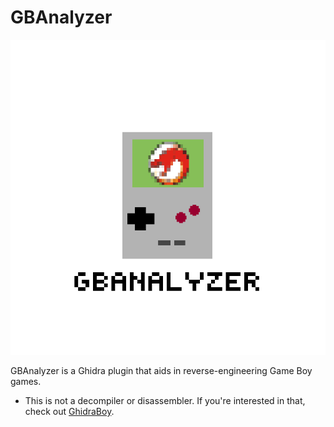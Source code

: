 # GBAnalyzer
![GBAnalyzer Logo](./assets/logo.png)

GBAnalyzer is a Ghidra plugin that aids in reverse-engineering Game Boy games.
- This is not a decompiler or disassembler. If you're interested in that, check out [GhidraBoy](https://github.com/Gekkio/GhidraBoy).
